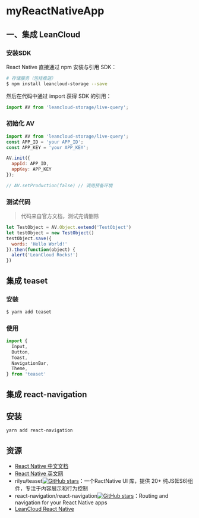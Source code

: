# myReactNativeApp

## 一、集成 LeanCloud

### 安装SDK

React Native 直接通过 npm 安装与引用 SDK：

```bash
# 存储服务（包括推送）
$ npm install leancloud-storage --save
```

然后在代码中通过 import 获得 SDK 的引用：

```js
import AV from 'leancloud-storage/live-query';
```

### 初始化 AV

```js
import AV from 'leancloud-storage/live-query';
const APP_ID = 'your APP_ID';
const APP_KEY = 'your APP_KEY';

AV.init({
  appId: APP_ID,
  appKey: APP_KEY
});

// AV.setProduction(false) // 调用预备环境
```

### 测试代码

> 代码来自官方文档，测试完请删除

```js
let TestObject = AV.Object.extend('TestObject')
let testObject = new TestObject()
testObject.save({
  words: 'Hello World!'
}).then(function(object) {
  alert('LeanCloud Rocks!')
})
```

## 集成 teaset

### 安装

```bash
$ yarn add teaset
```

### 使用

```js
import {
  Input,
  Button,
  Toast,
  NavigationBar,
  Theme,
} from 'teaset'
```

## 集成 react-navigation

## 安装

```bash
yarn add react-navigation
```

## 资源

- [React Native 中文文档](http://t.cn/RHHw6sN)
- [React Native 英文网](http://t.cn/RAyxebe)
- rilyu/teaset[![GitHub stars](https://img.shields.io/github/stars/rilyu/teaset.svg?style=social&label=Stars)](https://github.com/rilyu/teaset)：一个RactNative UI 库，提供 20+ 纯JS(ES6)组件，专注于内容展示和行为控制
- react-navigation/react-navigation[![GitHub stars](https://img.shields.io/github/stars/react-navigation/react-navigation.svg?style=social&label=Stars)](https://github.com/react-navigation/react-navigation)：Routing and navigation for your React Native apps
- [LeanCloud React Native](https://goo.gl/t5AgtV)
